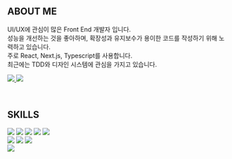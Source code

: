 
## ABOUT ME
<p>
UI/UX에 관심이 많은 Front End 개발자 입니다.
<br />
성능을 개선하는 것을 좋아하며, 확장성과 유지보수가 용이한 코드를 작성하기 위해 노력하고 있습니다.
<br />
주로 React, Next.js, Typescript를 사용합니다.
<br />
최근에는 TDD와 디자인 시스템에 관심을 가지고 있습니다.
</p>

<p>
  <a href="https://chojs28-dev.notion.site/JS-DevLog-fadf338bf8b0448e86eba897d69b0b8a" target="_blank">
    <img src="https://img.shields.io/badge/Tech Blog-000000?style=flat-square&logo=Notion&logoColor=ffffff"/>
  </a>
  <a href="mailto:chojs28@gmail.com">
    <img src="https://img.shields.io/badge/Gmail-d14836?style=flat-square&logo=Gmail&logoColor=white&link=mailto:chojs28@gmail.com"/>
  </a>
</p>


<br />

## SKILLS

<p>
<!-- HTML -->
<img src="https://img.shields.io/badge/HTML5-E34F26?style=flat-square&logo=HTML5&logoColor=white"/>
<!-- CSS -->
<img src="https://img.shields.io/badge/CSS3-1572B6?style=flat-square&logo=CSS3&3logoColor=white"/>
<!-- Javascript -->
<img src="https://img.shields.io/badge/JavaScript-F7DF1E?style=flat-square&logo=JavaScript&logoColor=white"/>
<!-- Typescript -->
<img src="https://img.shields.io/badge/TypeScript-3178C6?style=flat-square&logo=TypeScript&logoColor=white"/> 
<!-- Python -->
<img src="https://img.shields.io/badge/Python-3776AB?style=flat-square&logo=Python&logoColor=white"/>

<br/>
  
<!-- React -->
<img src="https://img.shields.io/badge/React-61DAFB?style=flat-square&logo=React&logoColor=white"/>
<!-- Next.js -->
<img src="https://img.shields.io/badge/Next.js-000000?style=flat-square&logo=Next.js&logoColor=white"/>
<!-- JQuery -->
<img src="https://img.shields.io/badge/jQuery-0769AD?style=flat-square&logo=jQuery&logoColor=white"/>
  
<br/>
<!-- Git  -->
<img src="https://img.shields.io/badge/Git-F05032?style=flat-square&logo=Git&logoColor=white"/>
</p>



